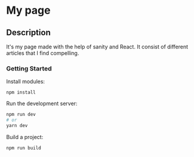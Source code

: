 # My page

## Description

It's my page made with the help of sanity and React. It consist of different articles that I find compelling.

### Getting Started

Install modules:

```
npm install
```

Run the development server:

```bash
npm run dev
# or
yarn dev
```

Build a project:

```bash
npm run build
```
